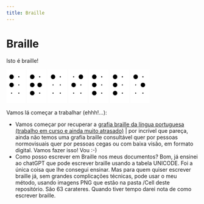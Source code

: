 ```yaml
---
title: Braille
---
```


# Braille

Isto é braille!

<div style="width:100%">
 <img style="width:10%" alt="b" src="Cell/12.png">
 <img style="width:10%" alt="r" src="Cell/1235.png">
 <img style="width:10%" alt="a" src="Cell/1.png">
 <img style="width:10%" alt="i" src="Cell/24.png">
 <img style="width:10%" alt="l" src="Cell/123.png">
 <img style="width:10%" alt="l" src="Cell/123.png">
 <img style="width:10%" alt="e" src="Cell/15.png">
</div>
<p>Vamos lá começar a trabalhar (ehhh!...):</p>
<ul>
 <li>Vamos começar por recuperar a <a href="/Braille/grafia/">grafia braille da língua portuguesa (trabalho em curso e ainda muito atrasado)</a> | por incrível que pareça, ainda não temos uma grafia braille consultável quer por pessoas normovisuais quer por pessoas cegas ou com baixa visão, em formato digital. Vamos fazer isso! Vou :-)</li>
 <li>Como posso escrever em Braille nos meus documentos? Bom, já ensinei ao chatGPT que pode escrever braille usando a tabela UNICODE. Foi a única coisa que lhe consegui ensinar. Mas para quem quiser escrever braille já, sem grandes complicações técnicas, pode usar o meu método, usando imagens PNG que estão na pasta /Cell deste repositório. São 63 carateres. Quando tiver tempo darei nota de como escrever braille.</li>
</ul>
